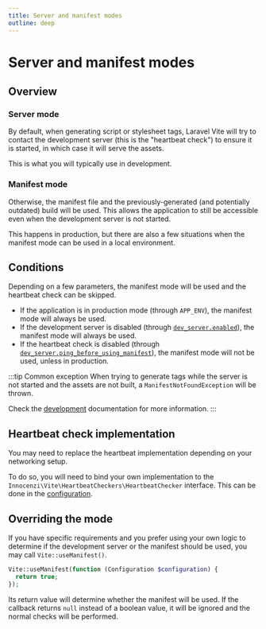 ```yaml
---
title: Server and manifest modes
outline: deep
---
```


# Server and manifest modes

## Overview

### Server mode

By default, when generating script or stylesheet tags, Laravel Vite will try to contact the development server (this is the "heartbeat check") to ensure it is started, in which case it will serve the assets. 

This is what you will typically use in development.

### Manifest mode

Otherwise, the manifest file and the previously-generated (and potentially outdated) build will be used. This allows the application to still be accessible even when the development server is not started.

This happens in production, but there are also a few situations when the manifest mode can be used in a local environment.

## Conditions

Depending on a few parameters, the manifest mode will be used and the heartbeat check can be skipped.

- If the application is in production mode (through `APP_ENV`), the manifest mode will always be used.
- If the development server is disabled (through [`dev_server.enabled`](/configuration/laravel-package#enabled)), the manifest mode will always be used.
- If the heartbeat check is disabled (through [`dev_server.ping_before_using_manifest`](/configuration/laravel-package#ping-before-using-manifest)), the manifest mode will not be used, unless in production.

:::tip Common exception
When trying to generate tags while the server is not started and the assets are not built, a `ManifestNotFoundException` will be thrown.

Check the [development](/guide/essentials/development) documentation for more information.
:::

## Heartbeat check implementation

You may need to replace the heartbeat implementation depending on your networking setup. 

To do so, you will need to bind your own implementation to the  `Innocenzi\Vite\HeartbeatCheckers\HeartbeatChecker` interface. This can be done in the [configuration](/configuration/laravel-package#heartbeat-checker).

## Overriding the mode

If you have specific requirements and you prefer using your own logic to determine if the development server or the manifest should be used, you may call `Vite::useManifest()`.

```php
Vite::useManifest(function (Configuration $configuration) {
  return true;
});
```

Its return value will determine whether the manifest will be used. If the callback returns `null` instead of a boolean value, it will be ignored and the normal checks will be performed.
